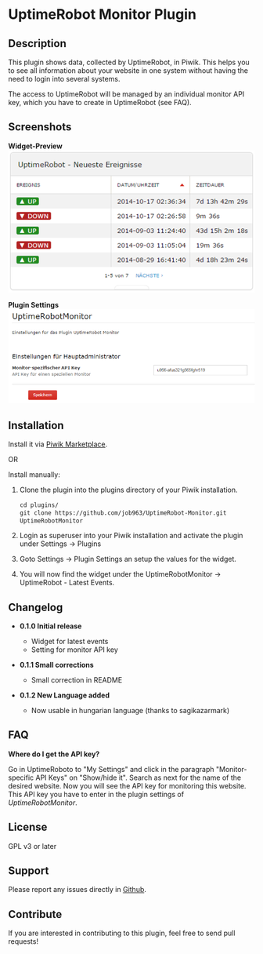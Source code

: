 # UptimeRobot Monitor Plugin

## Description

This plugin shows data, collected by UptimeRobot, in Piwik. This helps you to see all information about your website in one system without having the need to login into several systems.

The access to UptimeRobot will be managed by an individual monitor API key, which you have to create in UptimeRobot (see FAQ).


## Screenshots
**Widget-Preview**  
![](https://github.com/job963/UptimeRobot-Monitor/raw/master/screenshots/widgetLogList.png)

**Plugin Settings**  
![](https://github.com/job963/UptimeRobot-Monitor/raw/master/screenshots/SettingsDE.png)


## Installation

Install it via [Piwik Marketplace](http://plugins.piwik.org/).

OR 

Install manually:

1. Clone the plugin into the plugins directory of your Piwik installation.

   ```
   cd plugins/
   git clone https://github.com/job963/UptimeRobot-Monitor.git UptimeRobotMonitor
   ```

2. Login as superuser into your Piwik installation and activate the plugin under Settings -> Plugins

3. Goto Settings -> Plugin Settings an setup the values for the widget.

4. You will now find the widget under the UptimeRobotMonitor -> UptimeRobot - Latest Events.

## Changelog

* **0.1.0 Initial release**
  * Widget for latest events
  * Setting for monitor API key

* **0.1.1 Small corrections**
  * Small correction in README

* **0.1.2 New Language added**
  * Now usable in hungarian language (thanks to sagikazarmark)


## FAQ

**Where do I get the API key?**  

Go in UptimeRoboto to "My Settings" and click in the paragraph "Monitor-specific API Keys" on "Show/hide it". Search as next for the name of the desired website. Now you will see the API key for monitoring this website.  
This API key you have to enter in the plugin settings of _UptimeRobotMonitor_.

## License

GPL v3 or later

## Support

Please report any issues directly in [Github](https://github.com/job963/UptimeRobot-Monitor/issues). 

## Contribute 

If you are interested in contributing to this plugin, feel free to send pull requests!

